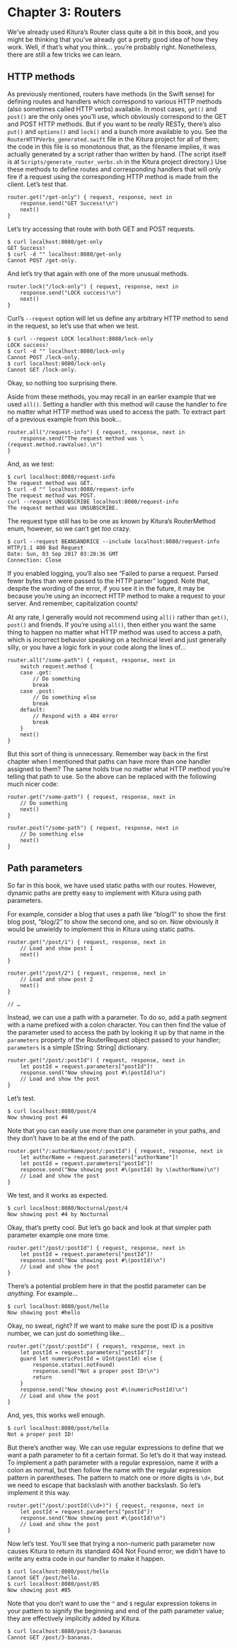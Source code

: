# Chapter 3: Routers

We’ve already used Kitura’s Router class quite a bit in this book, and you might be thinking that you’ve already got a pretty good idea of how they work. Well, if that’s what you think… you’re probably right. Nonetheless, there are still a few tricks we can learn.

## HTTP methods

As previously mentioned, routers have methods (in the Swift sense) for defining routes and handlers which correspond to various HTTP methods (also sometimes called HTTP verbs) available. In most cases, `get()` and `post()` are the only ones you’ll use, which obviously correspond to the GET and POST HTTP methods. But if you want to be *really* RESTy, there’s also `put()` and `options()` and `lock()` and a bunch more available to you. See the `RouterHTTPVerbs_generated.swift` file in the Kitura project for all of them; the code in this file is so monotonous that, as the filename implies, it was actually generated by a script rather than written by hand. (The script itself is at `Scripts/generate_router_verbs.sh` in the Kitura project directory.) Use these methods to define routes and corresponding handlers that will only fire if a request using the corresponding HTTP method is made from the client. Let’s test that.

    router.get("/get-only") { request, response, next in
        response.send("GET Success!\n")
        next()
    }

Let’s try accessing that route with both GET and POST requests.

    $ curl localhost:8080/get-only
    GET Success!
    $ curl -d "" localhost:8080/get-only
    Cannot POST /get-only.

And let’s try that again with one of the more unusual methods.
    
    router.lock("/lock-only") { request, response, next in
        response.send("LOCK success!\n")
        next()
    }

Curl’s `--request` option will let us define any arbitrary HTTP method to send in the request, so let’s use that when we test.

    $ curl --request LOCK localhost:8080/lock-only
    LOCK success!
    $ curl -d "" localhost:8080/lock-only
    Cannot POST /lock-only.
    $ curl localhost:8080/lock-only
    Cannot GET /lock-only.

Okay, so nothing too surprising there.

Aside from these methods, you may recall in an earlier example that we used `all()`. Setting a handler with this method will cause the handler to fire no matter what HTTP method was used to access the path. To extract part of a previous example from this book…

    router.all("/request-info") { request, response, next in
        response.send("The request method was \(request.method.rawValue).\n")
    }

And, as we test:

    $ curl localhost:8080/request-info
    The request method was GET.
    $ curl -d "" localhost:8080/request-info
    The request method was POST.
    curl --request UNSUBSCRIBE localhost:8080/request-info
    The request method was UNSUBSCRIBE.

The request type still has to be one as known by Kitura’s RouterMethod enum, however, so we can’t get *too* crazy.

    $ curl --request BEANSANDRICE --include localhost:8080/request-info
    HTTP/1.1 400 Bad Request
    Date: Sun, 03 Sep 2017 03:20:36 GMT
    Connection: Close

If you enabled logging, you’ll also see “Failed to parse a request. Parsed fewer bytes than were passed to the HTTP parser” logged. Note that, despite the wording of the error, if you see it in the future, it may be because you’re using an incorrect HTTP method to make a request to your server. And remember, capitalization counts!

At any rate, I generally would not recommend using `all()` rather than `get()`, `post()` and friends. If you’re using `all()`, then either you want the same thing to happen no matter what HTTP method was used to access a path, which is incorrect behavior speaking on a technical level and just generally silly, or you have a logic fork in your code along the lines of…

    router.all("/some-path") { request, response, next in
        switch request.method {
        case .get:
            // Do something
            break
        case .post:
            // Do something else
            break
        default:
            // Respond with a 404 error
            break
        }
        next()
    }

But this sort of thing is unnecessary. Remember way back in the first chapter when I mentioned that paths can have more than one handler assigned to them? The same holds true no matter what HTTP method you’re telling that path to use. So the above can be replaced with the following much nicer code:

    router.get("/some-path") { request, response, next in
        // Do something
        next()
    }
    
    router.post("/some-path") { request, response, next in
        // Do something else
        next()
    }

## Path parameters

So far in this book, we have used static paths with our routes. However, dynamic paths are pretty easy to implement with Kitura using path parameters.

For example, consider a blog that uses a path like “blog/1” to show the first blog post, “blog/2” to show the second one, and so on. Now obviously it would be unwieldy to implement this in Kitura using static paths.

    router.get("/post/1") { request, response, next in
        // Load and show post 1
        next()
    }
    
    router.get("/post/2") { request, response, next in
        // Load and show post 2
        next()
    }
    
    // …

Instead, we can use a path with a parameter. To do so, add a path segment with a name prefixed with a colon character. You can then find the value of the parameter used to access the path by looking it up by that name in the `parameters` property of the RouterRequest object passed to your handler; `parameters` is a simple [String: String] dictionary.

    router.get("/post/:postId") { request, response, next in
        let postId = request.parameters["postId"]!
        response.send("Now showing post #\(postId)\n")
        // Load and show the post
    }

Let’s test.

    $ curl localhost:8080/post/4
    Now showing post #4

Note that you can easily use more than one parameter in your paths, and they don’t have to be at the end of the path.

    router.get("/:authorName/post/:postId") { request, response, next in
        let authorName = request.parameters["authorName"]!
        let postId = request.parameters["postId"]!
        response.send("Now showing post #\(postId) by \(authorName)\n")
        // Load and show the post
    }

We test, and it works as expected.

    $ curl localhost:8080/Nocturnal/post/4
    Now showing post #4 by Nocturnal

Okay, that’s pretty cool. But let’s go back and look at that simpler path parameter example one more time.

    router.get("/post/:postId") { request, response, next in
        let postId = request.parameters["postId"]!
        response.send("Now showing post #\(postId)\n")
        // Load and show the post
    }

There’s a potential problem here in that the postId parameter can be *anything.* For example…

    $ curl localhost:8080/post/hello
    Now showing post #hello

Okay, no sweat, right? If we want to make sure the post ID is a positive number, we can just do something like…

    router.get("/post/:postId") { request, response, next in
        let postId = request.parameters["postId"]!
        guard let numericPostId = UInt(postId) else {
            response.status(.notFound)
            response.send("Not a proper post ID!\n")
            return
        }
        response.send("Now showing post #\(numericPostId)\n")
        // Load and show the post
    }

And, yes, this works well enough.

    $ curl localhost:8080/post/hello
    Not a proper post ID!

But there’s another way. We can use regular expressions to define that we want a path parameter to fit a certain format. So let’s do it that way instead. To implement a path parameter with a regular expression, name it with a colon as normal, but then follow the name with the regular expression pattern in parentheses. The pattern to match one or more digits is `\d+`, but we need to escape that backslash with another backslash. So let’s implement it this way.

    router.get("/post/:postId(\\d+)") { request, response, next in
        let postId = request.parameters["postId"]!
        response.send("Now showing post #\(postId)\n")
        // Load and show the post
    }

Now let’s test. You’ll see that trying a non-numeric path parameter now causes Kitura to return its standard 404 Not Found error; we didn’t have to write any extra code in our handler to make it happen.

    $ curl localhost:8080/post/hello
    Cannot GET /post/hello.
    $ curl localhost:8080/post/85
    Now showing post #85

Note that you don’t want to use the `^` and `$` regular expression tokens in your pattern to signify the beginning and end of the path parameter value; they are effectively implicitly added by Kitura.

    $ curl localhost:8080/post/3-bananas
    Cannot GET /post/3-bananas.
